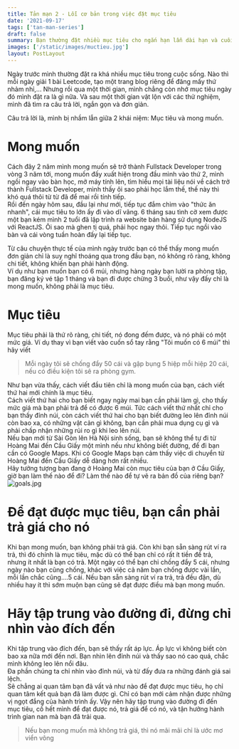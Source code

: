 ```yaml
---
title: Tản mạn 2 - Lỗi cơ bản trong việc đặt mục tiêu
date: '2021-09-17'
tags: ['tan-man-series']
draft: false
summary: Bạn thường đặt nhiều mục tiêu cho ngắn hạn lẫn dài hạn và cuối cùng chẳng đạt được điều gì thì đây là lý do
images: ['/static/images/muctieu.jpg']
layout: PostLayout
---
```


Ngày trước mình thường đặt ra khá nhiều mục tiêu trong cuộc sống. Nào thì mỗi ngày giải 1 bài Leetcode, tạo một trang blog riêng để đăng mấy thứ nhảm nhỉ,... Nhưng rồi qua một thời gian, mình chẳng còn nhớ mục tiêu ngày đó mình đặt ra là gì nữa. Và sau một thời gian vật lộn với các thử nghiệm, mình đã tìm ra câu trả lời, ngắn gọn và đơn giản.

Câu trả lời là, mình bị nhầm lẫn giữa 2 khái niệm: Mục tiêu và mong muốn.

# Mong muốn

Cách đây 2 năm mình mong muốn sẽ trở thành Fullstack Developer trong vòng 3 năm tới, mong muốn đấy xuất hiện trong đầu mình vào thứ 2, mình ngồi ngay vào bàn học, mở máy tính lên, tìm hiểu mọi tài liệu nói về cách trở thành Fullstack Developer, mình thấy ôi sao phải học lắm thế, thế này thì khó quá thôi từ từ đã để mai rồi tính tiếp. \
Rồi đến ngày hôm sau, đầu lại như mới, tiếp tục đắm chìm vào "thức ăn nhanh", cái mục tiêu to lớn ấy đi vào dĩ vãng. 6 tháng sau tình cờ xem được một bạn kém mình 2 tuổi đã lập trình ra website bán hàng sử dụng NodeJS với ReactJS. Ôi sao mà ghen tị quá, phải học ngay thôi. Tiếp tục ngồi vào bàn và cái vòng tuần hoàn đấy lại tiếp tục.

Từ câu chuyện thực tế của mình ngày trước bạn có thể thấy mong muốn đơn giản chỉ là suy nghĩ thoáng qua trong đầu bạn, nó không rõ ràng, không chi tiết, không khiến bạn phải hành động. \
Ví dụ như bạn muốn bạn có 6 múi, nhưng hàng ngày bạn lười ra phòng tập, bạn đăng ký vé tập 1 tháng và bạn đi được chừng 3 buổi, như vậy đấy chỉ là mong muốn, không phải là mục tiêu.

# Mục tiêu

Mục tiêu phải là thứ rõ ràng, chi tiết, nó đong đếm được, và nó phải có một mức giá. Ví dụ thay vì bạn viết vào cuốn sổ tay rằng "Tôi muốn có 6 múi" thì hãy viết

> Mỗi ngày tôi sẽ chống đẩy 50 cái và gập bụng 5 hiệp mỗi hiệp 20 cái, nếu có điều kiện tôi sẽ ra phòng gym.

Như bạn vừa thấy, cách viết đầu tiên chỉ là mong muốn của bạn, cách viết thứ hai mới chính là mục tiêu. \
Cách viết thứ hai cho bạn biết ngay ngày mai bạn cần phải làm gì, cho thấy mức giá mà bạn phải trả để có được 6 múi. Tức cách viết thứ nhất chỉ cho bạn thấy đỉnh núi, còn cách viết thứ hai cho bạn biết đường leo lên đỉnh núi còn bao xa, có những vật cản gì không, bạn cần phải mua dụng cụ gì và phải chấp nhận những rủi ro gì khi leo lên núi. \
Nếu bạn mới từ Sài Gòn lên Hà Nội sinh sống, bạn sẽ không thể tự đi từ Hoàng Mai đến Cầu Giấy một mình nếu như không biết đường, để đi bạn cần có Google Maps. Khi có Google Maps bạn cảm thấy việc di chuyển từ Hoàng Mai đến Cầu Giấy dễ dàng hơn rất nhiều. \
Hãy tưởng tượng bạn đang ở Hoàng Mai còn mục tiêu của bạn ở Cầu Giấy, giờ bạn làm thế nào để đi? Làm thế nào để tự vẽ ra bản đồ của riêng bạn?
![goals.jpg](https://i.postimg.cc/gJndRrLh/goals.jpg)

# Để đạt được mục tiêu, bạn cần phải trả giá cho nó

Khi bạn mong muốn, bạn không phải trả giá. Còn khi bạn sẵn sàng rút ví ra trả, thì đó chính là mục tiêu, mặc dù có thể bạn chỉ có rất ít tiền để trả, nhưng ít nhất là bạn có trả. Một ngày có thể bạn chỉ chống đẩy 5 cái, nhưng ngày nào bạn cũng chống, khác với việc cả năm bạn chống được vài lần, mỗi lần chắc cũng....5 cái.
Nếu bạn sẵn sàng rút ví ra trả, trả đều đặn, dù nhiều hay ít thì sớm muộn bạn cũng sẽ đạt được điều mà bạn mong muốn.

# Hãy tập trung vào đường đi, đừng chỉ nhìn vào đích đến

Khi tập trung vào đích đến, bạn sẽ thấy rất áp lực. Áp lực vì không biết còn bao xa nữa mới đến nơi. Bạn nhìn lên đỉnh núi và thấy sao nó cao quá, chắc mình không leo lên nổi đâu. \
Đa phần chúng ta chỉ nhìn vào đỉnh núi, và từ đấy đưa ra những đánh giá sai lệch. \
Sẽ chẳng ai quan tâm bạn đã vất vả như nào để đạt được mục tiêu, họ chỉ quan tâm kết quả bạn đã làm được gì. Chỉ có bạn mới cảm nhận được những vị ngọt đắng của hành trình ấy. Vậy nên hãy tập trung vào đường đi đến mục tiêu, cố hết mình để đạt được nó, trả giá để có nó, và tận hưởng hành trình gian nan mà bạn đã trải qua.

> Nếu bạn mong muốn mà không trả giá, thì nó mãi mãi chỉ là ước mơ viển vông
